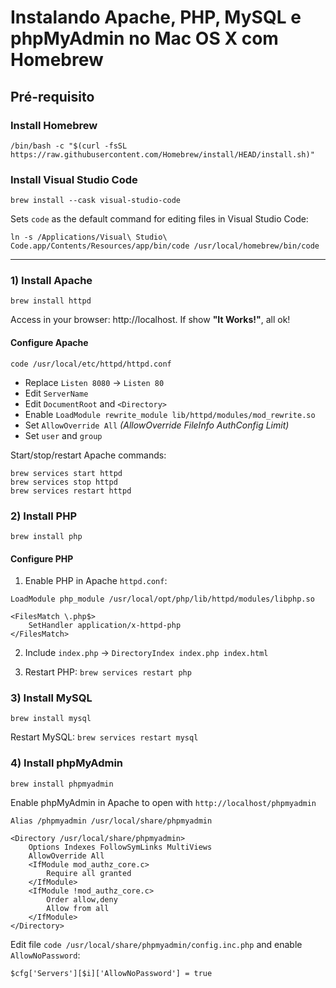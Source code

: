 # Instalando Apache, PHP, MySQL e phpMyAdmin no Mac OS X com Homebrew

## Pré-requisito

### Install Homebrew

```
/bin/bash -c "$(curl -fsSL https://raw.githubusercontent.com/Homebrew/install/HEAD/install.sh)"
```

### Install Visual Studio Code

```
brew install --cask visual-studio-code
```

Sets `code` as the default command for editing files in Visual Studio Code:

```
ln -s /Applications/Visual\ Studio\ Code.app/Contents/Resources/app/bin/code /usr/local/homebrew/bin/code
```
----
### 1) Install Apache
```
brew install httpd
```
Access in your browser: http://localhost. If show **"It Works!"**, all ok!

#### Configure Apache

```
code /usr/local/etc/httpd/httpd.conf
```

- Replace `Listen 8080` -> `Listen 80`
- Edit `ServerName`
- Edit `DocumentRoot` and `<Directory>`
- Enable `LoadModule rewrite_module lib/httpd/modules/mod_rewrite.so`
- Set `AllowOverride All` _(AllowOverride FileInfo AuthConfig Limit)_
- Set `user` and `group`

Start/stop/restart Apache commands:

```
brew services start httpd
brew services stop httpd
brew services restart httpd
```

### 2) Install PHP
```
brew install php
``` 

#### Configure PHP

1. Enable PHP in Apache `httpd.conf`: 
```
LoadModule php_module /usr/local/opt/php/lib/httpd/modules/libphp.so

<FilesMatch \.php$>
    SetHandler application/x-httpd-php
</FilesMatch>
```

2. Include `index.php` -> `DirectoryIndex index.php index.html`

3. Restart PHP: `brew services restart php`

### 3) Install MySQL
```
brew install mysql
``` 

Restart MySQL: `brew services restart mysql`

### 4) Install phpMyAdmin

```
brew install phpmyadmin
```

Enable phpMyAdmin in Apache to open with `http://localhost/phpmyadmin`
```
Alias /phpmyadmin /usr/local/share/phpmyadmin
    
<Directory /usr/local/share/phpmyadmin>
    Options Indexes FollowSymLinks MultiViews
    AllowOverride All
    <IfModule mod_authz_core.c>
        Require all granted
    </IfModule>
    <IfModule !mod_authz_core.c>
        Order allow,deny
        Allow from all
    </IfModule>
</Directory>
```
Edit file `code /usr/local/share/phpmyadmin/config.inc.php` and enable `AllowNoPassword`: 
```
$cfg['Servers'][$i]['AllowNoPassword'] = true
```

